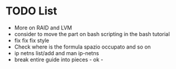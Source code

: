 # TODO List

* More on RAID and LVM
* consider to move the part on bash scripting in the bash tutorial
* fix fix fix style
* Check where is the formula spazio occupato and so on
* ip netns list/add and man ip-netns
* break entire guide into pieces - ok -
